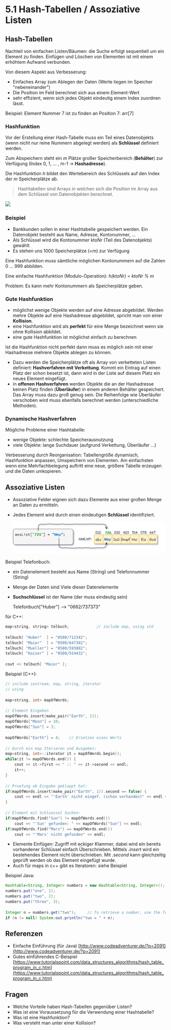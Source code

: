 # 5.1 Hash-Tabellen / Assoziative Listen

## Hash-Tabellen

Nachteil von einfachen Listen/Bäumen: die Suche erfolgt sequentiell um ein Element zu finden. Einfügen und Löschen von Elementen ist mit einem erhöhtem Aufwand verbunden.

Von diesem Aspekt aus Verbesserung:

- Einfaches Array zum Ablegen der Daten (Werte liegen im Speicher "nebeneinander")
- Die Position im Feld berechnet sich aus einem Element-Wert
- sehr effizient, wenn sich jedes Objekt eindeutig einem Index zuordnen lässt.

Beispiel: Element Nummer 7 ist zu finden an Position 7: arr[7]

### Hashfunktion

Vor der Erstellung einer Hash-Tabelle muss ein Teil eines Datenobjekts (wenn nicht nur reine Nummern abgelegt werden) als **Schlüssel** definiert werden. 

Zum Abspeichern steht ein $m$ Plätze großer Speicherbereich (**Behälter**) zur Verfügung (Index 0, 1, ... , m-1 -> **Hashadresse**).

Die Hashfunktion $h$ bildet den Wertebereich des Schlüssels auf den Index der $m$ Speicherplätze ab.

> Hashtabellen sind Arrays in welchen sich die Position im Array aus dem Schlüssel von Datenobjekten berechnet.



![](C:\daten\Skripten\Informatik\Algo\bilder\HashTable_01.png)

### Beispiel

- Bankkunden sollen in einer Hashtabelle gespeichert werden. Ein Datenobjekt besteht aus Name, Adresse, Kontonummer, ...
- Als Schlüssel wird die Kontonummer ktoNr (Teil des Datenobjekts) gewählt
- Es stehen uns 1000 Speicherplätze (=m) zur Verfügung

Eine Hashfunktion muss sämtliche möglichen Kontonummern auf die Zahlen 0 ... 999 abbilden.

Eine einfache Hashfunktion (Modulo-Operation): *h(ktoNr) = ktoNr  %  m​*

Problem: Es kann mehr Kontonummern als Speicherplätze geben.

###  Gute Hashfunktion

- möglichst wenige Objekte werden auf eine Adresse abgebildet. Werden mehre Objekte auf eine Hashadresse abgebildet, spricht man von einer **Kollision**.
- eine Hashfunktion wird als **perfekt** für eine Menge bezeichnet wenn sie ohne Kollision abbildet.
- eine gute Hashfunktion ist möglichst einfach zu berechnen

Ist die Hashfunktion nicht perfekt dann muss es möglich sein mit einer Hashadresse mehrere Objekte ablegen zu können.

- Dazu werden die Speicherplätze oft als Array von verketteten Listen definiert: **Hashverfahren mit Verkettung**. Kommt ein Eintrag auf einen Platz der schon besetzt ist, dann wird in der Liste auf diesem Platz ein neues Element eingefügt.
- in **offenen Hashverfahren** werden Objekte die an der Hashadresse keinen Platz finden (**Überläufer**) in einem anderen Behälter gespeichert. Das Array muss dazu groß genug sein. Die Reihenfolge wie Überläufer verschoben wird muss ebenfalls berechnet werden (unterschiedliche Methoden).

### Dynamische Hashverfahren

Mögliche Probleme einer Hashtabelle:

- wenige Objekte: schlechte Speicherausnutzung
- viele Objekte: lange Suchdauer (aufgrund Verkettung, Überläufer ...)

Verbesserung durch Reorganisation: Tabellengröße dynamisch, Hashfunktion anpassen, Umspeichern von Elementen. Am einfachsten wenn eine Mehrfachbelegung auftritt eine neue, größere Tabelle erzeugen und die Daten umkopieren.

## Assoziative Listen

- Assoziative Felder eignen sich dazu Elemente aus einer großen Menge an Daten zu ermitteln.

- Jedes Element wird durch einen eindeutigen **Schlüssel** identifiziert.


  ![AssocList](software-entwicklung/Algo/bilder/AssocList.png)

Beispiel Telefonbuch:

- ein Datenelement besteht aus Name (String) und Telefonnummer (String)

- Menge der Daten sind Viele dieser Datenelemente

- **Suchschlüssel** ist der Name (der muss eindeutig sein)

  Telefonbuch["Huber"] --> "0662/737373"

für C++:

```c++
map<string, string> telbuch;			// include map, using std

telbuch[ "Huber"  ] = "0500/712342";
telbuch[ "Maier"  ] = "0500/647382";
telbuch[ "Mueller"] = "0500/593882";
telbuch[ "Kaiser" ] = "0500/554432";

cout << telbuch[ "Maier" ];
```

Beispiel (C++):

```c++
// include iostream, map, string, iterator
// using 

map<string, int> mapOfWords;

// Element Eingeben
mapOfWords.insert(make_pair("Earth", 1));
mapOfWords["Moon"] = 10;
mapOfWords["Sun"] = 3;

mapOfWords["Earth"] = 4;	// Ersetzen eines Werts

// Durch ein map Iterieren und Ausgeben:
map<string, int>::iterator it = mapOfWords.begin();
while(it != mapOfWords.end()) {
    cout << it->first << " :: " << it->second << endl;
    it++;
}

// Pruefung ob Eingabe geklappt hat:
if(mapOfWords.insert(make_pair("Earth", 1)).second == false) {
    cout << endl << "'Earth' nicht eingef. (schon vorhanden)" << endl << endl;
}

// Element mit Schluessel Suchen:
if(mapOfWords.find("Sun") != mapOfWords.end())
    cout << "'Sun' gefunden: " << mapOfWords["Sun"] << endl;
if(mapOfWords.find("Mars") == mapOfWords.end())
    cout << "'Mars' nicht gefunden" << endl;
```

- Elemente Einfügen: Zugriff mit eckiger Klammer, dabei wird ein bereits vorhandener Schlüssel einfach Überschrieben. Mittels *.insert* wird ein bestehendes Element nicht überschrieben. Mit *.second* kann gleichzeitig geprüft werden ob das Element eingefügt wurde.
- Auch für maps in c++ gibt es Iteratoren: siehe Beispiel

Beispiel Java:

```java
Hashtable<String, Integer> numbers = new Hashtable<String, Integer>();
numbers.put("one", 1);
numbers.put("two", 2);
numbers.put("three", 3);

Integer n = numbers.get("two");		// To retrieve a number, use the following code:
if (n != null) System.out.println("two = " + n);
```

## Referenzen

- Einfache Einführung (für Java)
  [http://www.codeadventurer.de/?p=2091](http://www.codeadventurer.de/?p=2091)
- Gutes einführendes C-Beispiel
  [https://www.tutorialspoint.com/data_structures_algorithms/hash_table_program_in_c.htm](https://www.tutorialspoint.com/data_structures_algorithms/hash_table_program_in_c.htm)


## Fragen

- Welche Vorteile haben Hash-Tabellen gegenüber Listen?
- Was ist eine Voraussetzung für die Verwendung einer Hashtabelle?
- Was ist eine Hashfunktion?
- Was versteht man unter einer Kollision?
